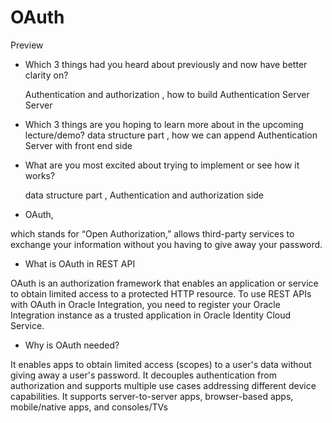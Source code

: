 # OAuth 


Preview
 * Which 3 things had you heard about previously and now have better clarity on?

    Authentication and authorization , how to build Authentication Server Server 

 * Which 3 things are you hoping to learn more about in the upcoming lecture/demo?
    data structure part , how we can append Authentication Server with front end side

 * What are you most excited about trying to implement or see how it works?

    data structure part , Authentication and authorization side


*  OAuth,

 which stands for “Open Authorization,” allows third-party services to exchange your information without you having to give away your password.

* What is OAuth in REST API

OAuth is an authorization framework that enables an application or service to obtain limited access to a protected HTTP resource. To use REST APIs with OAuth in Oracle Integration, you need to register your Oracle Integration instance as a trusted application in Oracle Identity Cloud Service.

* Why is OAuth needed?

It enables apps to obtain limited access (scopes) to a user's data without giving away a user's password. It decouples authentication from authorization and supports multiple use cases addressing different device capabilities. It supports server-to-server apps, browser-based apps, mobile/native apps, and consoles/TVs